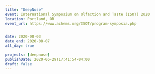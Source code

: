 ```yaml
---
title: "DeepNose"
event: International Symposium on Olfaction and Taste (ISOT) 2020
location: Portland, OR
event_url: https://www.achems.org/ISOT/program-symposia.php


date: 2020-08-03
date_end: 2020-08-07
all_day: true

projects: [deepnose]
publishDate: 2020-06-29T17:41:54-04:00
draft: false
---
```

